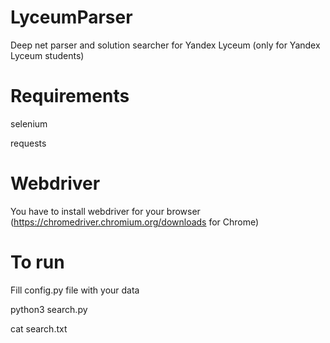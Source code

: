 # LyceumParser
Deep net parser and solution searcher for Yandex Lyceum (only for Yandex Lyceum students)

# Requirements
selenium

requests

# Webdriver
You have to install webdriver for your browser (https://chromedriver.chromium.org/downloads for Chrome)

# To run
Fill config.py file with your data

python3 search.py

cat search.txt
